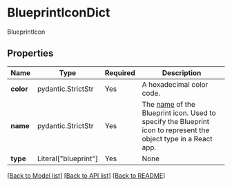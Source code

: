 # BlueprintIconDict

BlueprintIcon

## Properties
| Name | Type | Required | Description |
| ------------ | ------------- | ------------- | ------------- |
**color** | pydantic.StrictStr | Yes | A hexadecimal color code. |
**name** | pydantic.StrictStr | Yes | The [name](https://blueprintjs.com/docs/#icons/icons-list) of the Blueprint icon.  Used to specify the Blueprint icon to represent the object type in a React app.  |
**type** | Literal["blueprint"] | Yes | None |


[[Back to Model list]](../../../../README.md#models-v2-link) [[Back to API list]](../../../../README.md#apis-v2-link) [[Back to README]](../../../../README.md)
